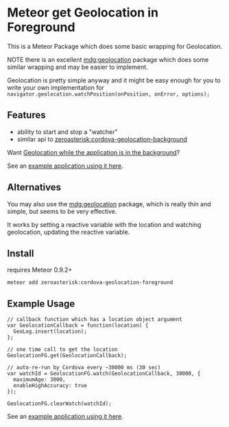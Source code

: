 # Meteor get Geolocation in Foreground

This is a Meteor Package which does some basic wrapping for Geolocation.

NOTE there is an excellent
[mdg:geolocation](https://github.com/meteor/mobile-packages/tree/master/packages/mdg:geolocation)
package which does some similar wrapping and may be easier to implement.

Geolocation is pretty simple anyway and it might be easy enough for you to
write your own implementation for `navigator.geolocation.watchPosition(onPosition, onError, options);`

## Features

* ability to start and stop a "watcher"
* similar api to [zeroasterisk:cordova-geolocation-background](https://github.com/zeroasterisk/meteor-cordova-geolocation-background)

Want
[Geolocation while the application is in the background](https://github.com/zeroasterisk/meteor-cordova-geolocation-background)?

See an [example application using it here](https://github.com/zeroasterisk/meteor-cordova-geolocation-example).

## Alternatives

You may also use the
[mdg:geolocation](https://github.com/meteor/mobile-packages/tree/master/packages/mdg:geolocation)
package, which is really thin and simple, but seems to be very effective.

It works by setting a reactive variable with the location and watching geolocation, updating the reactive variable.

## Install

requires Meteor 0.9.2+

```
meteor add zeroasterisk:cordova-geolocation-foreground
```

## Example Usage

```
// callback function which has a location object argument
var GeolocationCallback = function(location) {
  GeoLog.insert(location);
};

// one time call to get the location
GeolocationFG.get(GeolocationCallback);

// auto-re-run by Cordova every ~30000 ms (30 sec)
var watchId = GeolocationFG.watch(GeolocationCallback, 30000, {
  maximumAge: 3000,
  enableHighAccuracy: true
});

GeolocationFG.clearWatch(watchId);
```

See an [example application using it here](https://github.com/zeroasterisk/meteor-cordova-geolocation-example).

